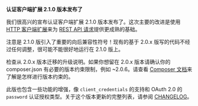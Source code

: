 **认证客户端扩展 2.1.0 版本发布了**

我们很高兴的宣布认证客户端扩展 2.1.0 版本发布了。这次主要的改进是使用 [HTTP 客户端扩展](https://github.com/yiisoft/yii2-httpclient)来为 [REST API 请求](https://github.com/yiisoft/yii2-authclient/blob/master/docs/guide/usage-api.md)提供更成熟的基础。

注意是 2.1.0 版引入了重要的向后兼容性符号！现有的基于 2.0.x 版写的代码不经过任何调整，很可能不能很好地运行在 2.1.0 版上。

检查从 2.0.x 版本迁移的升级说明。如果你想留在 2.0.x 版本请确认你的 composer.json 有必要的版本约束限制，例如 ~2.0.6。请查看 [Composer 文档](https://getcomposer.org/doc/articles/versions.md)来了解是怎样进行版本约束的。

此版也包含一些功能的增强，像 `client_credentials` 的支持和 OAuth 2.0 的 `password` 认证授权类型。关于这个版本更新的完整列表，请参阅 [CHANGELOG](https://github.com/yiisoft/yii2-authclient/blob/2.1.0/CHANGELOG.md)。